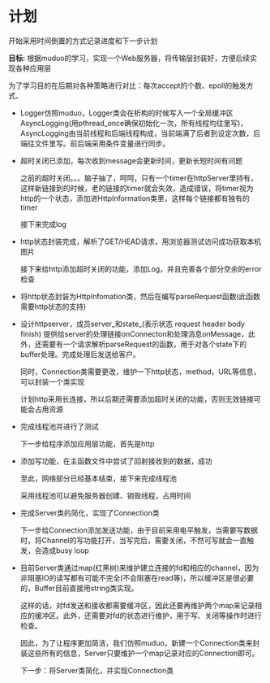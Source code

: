# 计划

开始采用时间倒置的方式记录进度和下一步计划

**目标:** 根据muduo的学习，实现一个Web服务器，将传输层封装好，方便后续实现各种应用层

为了学习目的在后期对各种策略进行对比：每次accept的个数、epoll的触发方式、



* Logger仿照muduo，Logger类会在析构的时候写入一个全局缓冲区AsyncLogging(用pthread_once确保初始化一次，所有线程均往里写)，AsyncLogging由当前线程和后端线程构成，当前端满了后者到设定次数，后端往文件里写。前后端采用条件变量进行同步。

  

* 超时关闭已添加，每次收到message会更新时间，更新长短时间有问题

  之前的超时关闭。。。脑子抽了，呵呵，只有一个timer在httpServer里持有，这样新链接到的时候，老的链接的timer就会失效，造成错误，将timer视为http的一个状态，添加进HttpInformation类里，这样每个链接都有独有的timer

  接下来完成log

* http状态封装完成，解析了GET/HEAD请求，用浏览器测试访问成功获取本机图片

  接下来给http添加超时关闭的功能，添加Log，并且完善各个部分空余的error检查

* 将http状态封装为HttpInfomation类，然后在编写parseRequest函数(此函数需要http状态的支持)

* 设计httpserver，成员server_和state_(表示状态 request header body finish) 提供给server的处理链接onConnecton和处理消息onMessage，此外，还需要有一个请求解析parseRequest的函数，用于对各个state下的buffer处理。完成处理后发送给客户。

  同时，Connection类需要更改，维护一下http状态，method，URL等信息，可以封装一个类实现

  计划http采用长连接，所以后期还需要添加超时关闭的功能，否则无效链接可能会占用资源

* 完成线程池并进行了测试

  下一步给程序添加应用层功能，首先是http

* 添加写功能，在主函数文件中尝试了回射接收到的数据，成功

  至此，网络部分已经基本结束，接下来完成线程池

  采用线程池可以避免服务器创建、销毁线程，占用时间

* 完成Server类的简化，实现了Connection类

  下一步给Connection添加发送功能，由于目前采用电平触发，当需要写数据时，将Channel的写功能打开，当写完后，需要关闭，不然可写就会一直触发，会造成busy loop

  

* 目前Server类通过map(红黑树)来维护建立连接的fd和相应的channel，因为非阻塞IO的读写都有可能不完全(不会阻塞在read等)，所以缓冲区是很必要的，Buffer目前直接用string类实现。

  这样的话，对fd发送和接收都需要缓冲区，因此还要再维护两个map来记录相应的缓冲区。此外，还需要对fd的状态进行维护，用于写、关闭等操作时进行检查。

  因此，为了让程序更加简洁，我们仿照muduo，新建一个Connection类来封装这些所有的信息，Server只要维护一个map记录对应的Connection即可。

  下一步：将Server类简化，并实现Connection类

